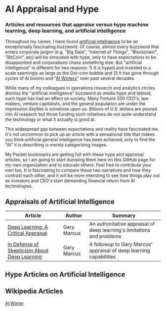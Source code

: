 # AI Appraisal and Hype

### Articles and resources that appraise versus hype machine learning, deep learning, and artificial intelligence

Throughout my career, I have found [artificial intelligence](https://en.wikipedia.org/wiki/Artificial_intelligence) to be an exceptionally fascinating buzzword. Of course, almost every buzzword that enters corporate jargon (e.g. "Big Data", "Internet of Things", "Blockchain", "BitCoin", etc) will be shrouded with hype, only to have expectations to be disappointed and corporations chase something else. But "artificial intelligence" is different for two reasons: 1) It is hyped and invested to a scale seemingly as large as the Dot-com bubble and 2) It has gone through cycles of AI booms and "[AI Winters](https://en.wikipedia.org/wiki/AI_winter)" over past several decades. 

While many of my colleagues in operations research and analytics circles dismiss the "artificial intelligence" buzzword as media hype and  tabloid, such hype has had an effect on society. Many Fortune 500 CEO's, law makers, venture capitalists, and the general population are under the impression SkyNet is somehow upon us. Billions of U.S. dollars are poured into AI research but those funding such initiatives do not quite understand the technology or what it actually is good at. 

This widespread gap between expectations and reality have fascinated me. It's not uncommon to pick up an article with a sensational title that makes you think artificial general intelligence has been achieved, only to find the "AI" it is describing is merely categorizing images. 

My Pocket bookmarks are getting full with these hype and appraisal articles, so I am going to start dumping them here on this GitHub page for my own organization and to educate others. Feel free to contribute your own too.  It is fascinating to compare these two narratives and how they contrast each other, and it will be more intersting to see how things play out as investors and CEO's start demanding financial return from AI technologies. 


## Appraisals of Artificial Intelligence 

|Article|Author|Summary|
|---|---|---|
|[Deep Learning: A Critical Appraisal](https://arxiv.org/ftp/arxiv/papers/1801/1801.00631.pdf)|Gary Marcus|An authoritative appraisal of deep learning's limitations and problems|
|[In Defense of Skepticism About Deep Learning](https://medium.com/@GaryMarcus/in-defense-of-skepticism-about-deep-learning-6e8bfd5ae0f1)|Gary Marcus|A followup to Gary Marcus' appraisal of deep learning capabilities|


## Hype Articles on Artificial Intelligence


## Wikipedia Articles

[AI Winter](https://en.wikipedia.org/wiki/AI_winter) 
